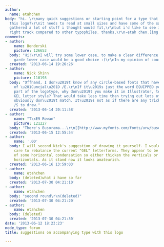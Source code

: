 ```yaml
---
author:
  name: etahchen
body: "hi. \r\nany quick suggestions or starting point for a type that that can accompany
  this logo?\r\nit needs to read at small sizes and have some of the same dna. i've
  gathered a lot of stuff i thought would fit,\r\nbut i'd like to see if i'm on the
  right track compared to other typophiles. thanks.\r\n-etah chen.[img:sites/default/files/old-images/gel_6184.png]"
comments:
- author:
    name: Benderski
    picture: 126652
  body: "Hi!\r\nI will try some lower case, to make a clear difference,\r\nMaybe avant
    garde lower case would be a good choice :)\r\nIn my opinion of course!"
  created: '2013-06-14 19:26:26'
- author:
    name: Nick Shinn
    picture: 110193
  body: "Offhand, I don\u2019t know of any circle-based fonts that have that kind
    of \u201Cuncial\u201D /E.\r\nIf it\u2019s just the word EQUIPPED you need, as
    part of the logotype, why don\u2019t you make it in Illustrator, to match the
    GEL letter style? That would take less time than trying out lots of fonts that
    obviously don\u2019t match. It\u2019s not as if there are any tricky letters like
    /S to draw."
  created: '2013-06-14 20:11:58'
- author:
    name: "T\xE9 Rowan"
    picture: 121227
  body: "There's Busorama...\r\n[[http://www.myfonts.com/fonts/urw/busorama/]]"
  created: '2013-06-15 12:55:54'
- author:
    name: '.00'
  body: I will second Nick's suggestion of drawing it yourself. I would also take
    care to rebalance the current "GEL" letterforms. They appear to be the result
    of some horizontal condensation so either thicken the verticals or lighten the
    horizontals. As it stand now it looks amateurish.
  created: '2013-06-16 13:59:03'
- author:
    name: etahchen
  body: (deleted)what i have so far
  created: '2013-07-30 04:21:10'
- author:
    name: etahchen
  body: "second round\r\n(deleted)"
  created: '2013-07-30 04:21:20'
- author:
    name: etahchen
  body: (deleted)
  created: '2013-07-30 04:21:30'
date: '2013-06-12 18:23:23'
node_type: forum
title: suggestions on accompanying type with this logo

---
```

